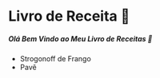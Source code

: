 # Livro  de Receita :eggplant:

##### Olá Bem Vindo ao Meu Livro de Receitas :wave:

- Strogonoff de Frango
- Pavê
